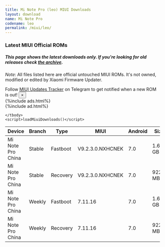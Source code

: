 ```yaml
---
title: Mi Note Pro (leo) MIUI Downloads
layout: download
name: Mi Note Pro
codename: leo
permalink: /miui/leo/
---
```

### Latest MIUI Official ROMs
##### This page shows the latest downloads only. If you're looking for old releases check [the archive](/archive/miui/leo/).
*Note*: All files listed here are official untouched MIUI ROMs. It's not owned, modified or edited by Xiaomi Firmware Updater.

<div class="alert alert-primary alert-dismissible fade show" role="alert">
    Follow <a href="https://t.me/MIUIUpdatesTracker" class="alert-link">MIUI Updates Tracker</a> on Telegram to get notified when a new ROM is out!
    <button type="button" class="close" data-dismiss="alert" aria-label="Close">
        <span aria-hidden="true">&times;</span>
    </button>
</div>
{%include ads.html%}
<div class="table-responsive-md" id="table-wrapper">
{%include ad.html%}
<table id="miui" class="display dt-responsive compact table table-striped table-hover table-sm">
    <thead class="thead-dark">
        <tr>
            <th data-ref="device">Device</th>
            <th data-ref="branch">Branch</th>
            <th data-ref="type">Type</th>
            <th data-ref="miui">MIUI</th>
            <th data-ref="android">Android</th>
            <th data-ref="size">Size</th>
            <th data-ref="size">Date</th>
            <th data-ref="link">Link</th>
        </tr>
    </thead>
    <tbody>
    <tr><td>Mi Note Pro China</td><td>Stable</td><td>Fastboot</td><td>V9.2.3.0.NXHCNEK</td><td>7.0</td><td>1.6 GB</td><td>2018-09-07</td><td><a href="/miui/leo/stable/V9.2.3.0.NXHCNEK/">Download</a></td></tr>
<tr><td>Mi Note Pro China</td><td>Stable</td><td>Recovery</td><td>V9.2.3.0.NXHCNEK</td><td>7.0</td><td>922.3 MB</td><td>2018-09-07</td><td><a href="/miui/leo/stable/V9.2.3.0.NXHCNEK/">Download</a></td></tr>
<tr><td>Mi Note Pro China</td><td>Weekly</td><td>Fastboot</td><td>7.11.16</td><td>7.0</td><td>1.6 GB</td><td>2018-10-14</td><td><a href="/miui/leo/weekly/7.11.16/">Download</a></td></tr>
<tr><td>Mi Note Pro China</td><td>Weekly</td><td>Recovery</td><td>7.11.16</td><td>7.0</td><td>922.9 MB</td><td>2018-10-14</td><td><a href="/miui/leo/weekly/7.11.16/">Download</a></td></tr>

    </tbody>
    <script>loadMiuiDownloads()</script>
</table>
</div>
